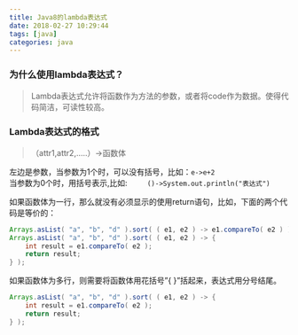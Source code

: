 ```yaml
---
title: Java8的lambda表达式
date: 2018-02-27 10:29:44
tags: [java]
categories: java
---
```


### 为什么使用lambda表达式？

> Lambda表达式允许将函数作为方法的参数，或者将code作为数据。使得代码简洁，可读性较高。

### Lambda表达式的格式
> （attr1,attr2,.....）->函数体

左边是参数，当参数为1个时，可以没有括号，比如：`e->e+2 `  
当参数为0个时，用括号表示,比如:`     ()->System.out.println("表达式")`

如果函数体为一行，那么就没有必须显示的使用return语句，比如，下面的两个代码是等价的：
```java
Arrays.asList( "a", "b", "d" ).sort( ( e1, e2 ) -> e1.compareTo( e2 ) );
Arrays.asList( "a", "b", "d" ).sort( ( e1, e2 ) -> {
    int result = e1.compareTo( e2 );
    return result;
} );
```

如果函数体为多行，则需要将函数体用花括号”{ }”括起来，表达式用分号结尾。
```java
Arrays.asList( "a", "b", "d" ).sort( ( e1, e2 ) -> {
    int result = e1.compareTo( e2 );
    return result;
} );
```
